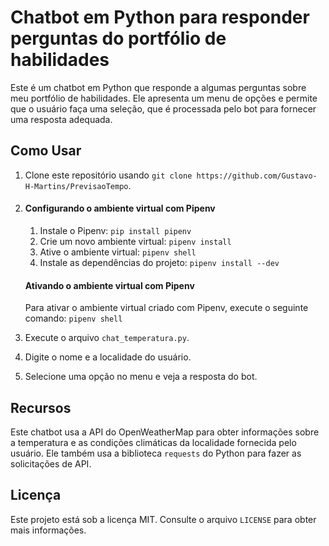 # Chatbot em Python para responder perguntas do portfólio de habilidades

Este é um chatbot em Python que responde a algumas perguntas sobre meu portfólio de habilidades. Ele apresenta um menu de opções e permite que o usuário faça uma seleção, que é processada pelo bot para fornecer uma resposta adequada.

## Como Usar

1. Clone este repositório usando `git clone https://github.com/Gustavo-H-Martins/PrevisaoTempo`.
2. #### Configurando o ambiente virtual com Pipenv
    1. Instale o Pipenv: `pip install pipenv`
    2. Crie um novo ambiente virtual: `pipenv install`
    3. Ative o ambiente virtual: `pipenv shell`
    4. Instale as dependências do projeto: `pipenv install --dev`

    #### Ativando o ambiente virtual com Pipenv
    Para ativar o ambiente virtual criado com Pipenv, execute o seguinte comando:
    `pipenv shell`
3. Execute o arquivo `chat_temperatura.py`.
4. Digite o nome e a localidade do usuário.
5. Selecione uma opção no menu e veja a resposta do bot.

## Recursos

Este chatbot usa a API do OpenWeatherMap para obter informações sobre a temperatura e as condições climáticas da localidade fornecida pelo usuário. Ele também usa a biblioteca `requests` do Python para fazer as solicitações de API.

## Licença

Este projeto está sob a licença MIT. Consulte o arquivo `LICENSE` para obter mais informações.